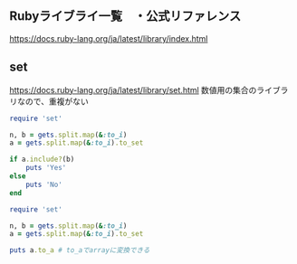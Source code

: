 ## Rubyライブライ一覧　・公式リファレンス
https://docs.ruby-lang.org/ja/latest/library/index.html

## set
https://docs.ruby-lang.org/ja/latest/library/set.html
数値用の集合のライブラリなので、重複がない
```ruby
require 'set'

n, b = gets.split.map(&:to_i)
a = gets.split.map(&:to_i).to_set

if a.include?(b)
    puts 'Yes'
else
    puts 'No'
end
```
```ruby
require 'set'

n, b = gets.split.map(&:to_i)
a = gets.split.map(&:to_i).to_set

puts a.to_a # to_aでarrayに変換できる
```
